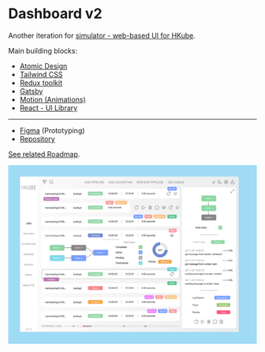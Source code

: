 # Dashboard v2

Another iteration for [simulator - web-based UI for HKube](https://github.com/kube-HPC/simulator).

Main building blocks:

- [Atomic Design](https://bradfrost.com/blog/post/atomic-web-design/)
- [Tailwind CSS](https://tailwindcss.com/)
- [Redux toolkit](https://redux-toolkit.js.org/)
- [Gatsby](https://www.gatsbyjs.com/)
- [Motion (Animations)](https://www.framer.com/api/motion/animation/)
- [React - UI Library](https://reactjs.org/docs/getting-started.html)

---

- [Figma](https://www.figma.com/file/EcNSXgVU5MLRfdjLKh8Fdf/HKube-Dashboard?node-id=0%3A1) (Prototyping)
- [Repository](https://github.com/kube-HPC/dashboard)

[See related Roadmap](https://github.com/kube-HPC/hkube/issues/775).

![Preview](.github/assets/preview.png)
